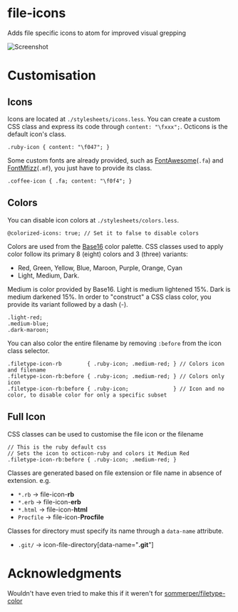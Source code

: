 # file-icons

Adds file specific icons to atom for improved visual grepping

![Screenshot](https://raw.githubusercontent.com/DanBrooker/file-icons/master/file-icons.png)

# Customisation
## Icons
Icons are located at `./stylesheets/icons.less`. You can create a custom CSS class and express its code through `content: "\fxxx";`. Octicons is the default icon's class.

```less
.ruby-icon { content: "\f047"; }
```

Some custom fonts are already provided, such as [FontAwesome](http://fortawesome.github.io/)(`.fa`) and [FontMfizz](http://mfizz.com/oss/font-mfizz)(`.mf`), you just have to provide its class.

```less
.coffee-icon { .fa; content: "\f0f4"; }
```

## Colors
You can disable icon colors at `./stylesheets/colors.less`.
```less
@colorized-icons: true; // Set it to false to disable colors
```

Colors are used from the [Base16](https://github.com/chriskempson/base16) color palette. CSS classes used to apply color follow its primary 8 (eight) colors and 3 (three) variants:

  * Red, Green, Yellow, Blue, Maroon, Purple, Orange, Cyan
  * Light, Medium, Dark.

Medium is color provided by Base16. Light is medium lightened 15%. Dark is medium darkened 15%. In order to "construct" a CSS class color, you provide its variant followed by a dash (-).

```less
.light-red;
.medium-blue;
.dark-maroon;
```

You can also color the entire filename by removing `:before` from the icon class selector.

```less
.filetype-icon-rb        { .ruby-icon; .medium-red; } // Colors icon and filename
.filetype-icon-rb:before { .ruby-icon; .medium-red; } // Colors only icon
.filetype-icon-rb:before { .ruby-icon;              } // Icon and no color, to disable color for only a specific subset
```

## Full Icon

CSS classes can be used to customise the file icon or the filename

```less
// This is the ruby default css
// Sets the icon to octicon-ruby and colors it Medium Red
.filetype-icon-rb:before { .ruby-icon; .medium-red; }
```

Classes are generated based on file extension or file name in absence of extension.
e.g.
* `*.rb`      -> file-icon-**rb**
* `*.erb`     -> file-icon-**erb**
* `*.html`    -> file-icon-**html**
* `Procfile` -> file-icon-**Procfile**

Classes for directory must specify its name through a `data-name` attribute.

* `.git/` -> icon-file-directory[data-name="**.git**"]

# Acknowledgments
Wouldn't have even tried to make this if it weren't for [sommerper/filetype-color](https://github.com/sommerper/filetype-color)
